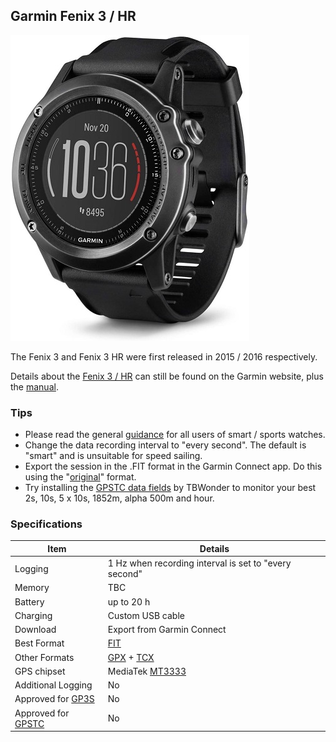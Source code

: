 ## Garmin Fenix 3 / HR

![img](img/fenix-3.jpg)



The Fenix 3 and Fenix 3 HR were first released in 2015 / 2016 respectively.

Details about the [Fenix 3 / HR](https://www.garmin.com/en-GB/p/160512) can still be found on the Garmin website, plus the [manual](https://www8.garmin.com/manuals/webhelp/fenix3/EN-US/GUID-62011D9B-67F0-48B6-8A06-B0C0E6276F7E-homepage.html).



### Tips

- Please read the general [guidance](../../../guidance.md) for all users of smart / sports watches.
- Change the data recording interval to "every second". The default is "smart" and is unsuitable for speed sailing.
- Export the session in the .FIT format in the Garmin Connect app. Do this using the "[original](https://support.garmin.com/en-GB/?faq=W1TvTPW8JZ6LfJSfK512Q8)" format.
- Try installing the [GPSTC data fields](https://www.haigh.id.au/GPSTC.htm) by TBWonder to monitor your best 2s, 10s, 5 x 10s, 1852m, alpha 500m and hour.



### Specifications

| Item                                                       | Details                                                      |
| ---------------------------------------------------------- | ------------------------------------------------------------ |
| Logging                                                    | 1 Hz when recording interval is set to "every second"        |
| Memory                                                     | TBC                                                          |
| Battery                                                    | up to 20 h                                                   |
| Charging                                                   | Custom USB cable                                             |
| Download                                                   | Export from Garmin Connect |
| Best Format                                                | [FIT](https://developer.garmin.com/fit/protocol/)            |
| Other Formats                                              | [GPX](https://en.wikipedia.org/wiki/GPS_Exchange_Format) + [TCX](https://en.wikipedia.org/wiki/Training_Center_XML)     |
| GPS chipset                                                | MediaTek [MT3333](https://labs.mediatek.com/en/chipset/MT3333) |
| Additional Logging                                         | No                                                           |
| Approved for [GP3S](https://www.gps-speedsurfing.com/)     | No                                                           |
| Approved for [GPSTC](https://www.gpsteamchallenge.com.au/) | No                                                           |
